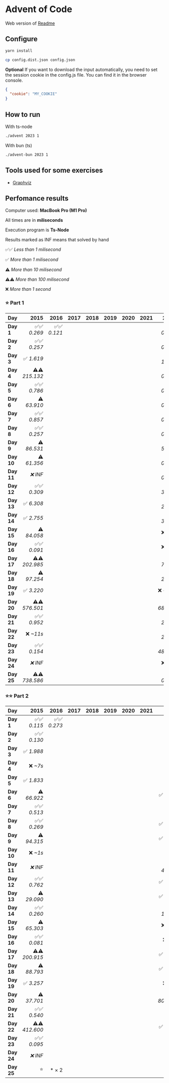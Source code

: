 # Advent of Code

Web version of [Readme](./README.web.md)

## Configure

```sh
yarn install
```

```sh
cp config.dist.json config.json
```

**Optional** If you want to download the input automatically, you need to set the session cookie in the config.js file. You can find it in the browser console.

```json
{
  "cookie": "MY_COOKIE"
}
```

## How to run

With ts-node

```sh
./advent 2023 1
```

With bun (ts)

```sh
./advent-bun 2023 1
```

## Tools used for some exercises

* [Graphviz](https://graphviz.org)

## Perfomance results

Computer used: **MacBook Pro (M1 Pro)**

All times are in **miliseconds**

Execution program is **Ts-Node**

Results marked as INF means that solved by hand

✅✅ _Less than 1 milisecond_

✅ _More than 1 milisecond_

⚠️ _More than 10 milisecond_

⚠️⚠️ _More than 100 milisecond_

❌ _More than 1 second_



### ⭐️ Part 1

| **Day** | **2015** | **2016** | **2017** | **2018** | **2019** | **2020** | **2021** | **2022** | **2023** |
|---------|---------:|---------:|---------:|---------:|---------:|---------:|---------:|---------:|---------:|
| **Day 1** | ✅✅ _0.269_ | ✅✅ _0.121_ |         |         |         |         |         | ✅✅ _0.113_ | ✅✅ _0.640_ |
| **Day 2** | ✅✅ _0.257_ |         |         |         |         |         |         | ✅✅ _0.479_ | ✅✅ _0.106_ |
| **Day 3** | ✅ _1.619_ |         |         |         |         |         |         | ✅ _1.967_ | ✅✅ _0.207_ |
| **Day 4** | ⚠️⚠️ _215.132_ |         |         |         |         |         |         | ✅✅ _0.359_ | ✅✅ _0.426_ |
| **Day 5** | ✅✅ _0.786_ |         |         |         |         |         |         | ✅✅ _0.394_ | ✅✅ _0.364_ |
| **Day 6** | ⚠️ _63.910_ |         |         |         |         |         |         | ✅✅ _0.503_ | ✅✅ _0.047_ |
| **Day 7** | ✅✅ _0.857_ |         |         |         |         |         |         | ✅✅ _0.849_ | ✅ _2.683_ |
| **Day 8** | ✅✅ _0.257_ |         |         |         |         |         |         | ✅✅ _0.970_ | ✅ _1.333_ |
| **Day 9** | ⚠️ _86.531_ |         |         |         |         |         |         | ✅ _5.441_ | ✅✅ _0.002_ |
| **Day 10** | ⚠️ _61.356_ |         |         |         |         |         |         | ✅✅ _0.095_ | ✅ _1.763_ |
| **Day 11** | _❌ INF_ |         |         |         |         |         |         | ✅✅ _0.298_ | ✅ _7.652_ |
| **Day 12** | ✅✅ _0.309_ |         |         |         |         |         |         | ✅ _3.428_ | ⚠️ _23.652_ |
| **Day 13** | ✅ _6.308_ |         |         |         |         |         |         | ✅ _2.149_ | ✅ _2.605_ |
| **Day 14** | ✅ _2.755_ |         |         |         |         |         |         | ✅ _3.865_ | ✅ _3.359_ |
| **Day 15** | ⚠️ _84.058_ |         |         |         |         |         |         | ❌ _~4s_ | ✅✅ _0.928_ |
| **Day 16** | ✅✅ _0.091_ |         |         |         |         |         |         | ❌ _~6s_ | ✅ _6.538_ |
| **Day 17** | ⚠️⚠️ _202.985_ |         |         |         |         |         |         | ✅ _7.367_ | ⚠️⚠️ _731.511_ |
| **Day 18** | ⚠️ _97.254_ |         |         |         |         |         |         | ✅ _2.568_ | ✅✅ _0.195_ |
| **Day 19** | ✅ _3.220_ |         |         |         |         |         |         | ❌ _~11s_ | ✅ _1.710_ |
| **Day 20** | ⚠️⚠️ _576.501_ |         |         |         |         |         |         | ⚠️ _68.767_ | ⚠️ _11.904_ |
| **Day 21** | ✅✅ _0.952_ |         |         |         |         |         |         | ✅ _2.115_ | ⚠️ _47.542_ |
| **Day 22** | ❌ _~11s_ |         |         |         |         |         |         | ✅ _2.556_ | ⚠️⚠️ _209.524_ |
| **Day 23** | ✅✅ _0.154_ |         |         |         |         |         |         | ⚠️ _48.819_ | ✅ _1.384_ |
| **Day 24** | _❌ INF_ |         |         |         |         |         |         | ❌ _~1s_ | ⚠️ _33.667_ |
| **Day 25** | ⚠️⚠️ _738.586_ |         |         |         |         |         |         | ✅✅ _0.221_ | _❌ INF_ |


### ⭐️⭐️ Part 2

| **Day** | **2015** | **2016** | **2017** | **2018** | **2019** | **2020** | **2021** | **2022** | **2023** |
|---------|---------:|---------:|---------:|---------:|---------:|---------:|---------:|---------:|---------:|
| **Day 1** | ✅✅ _0.115_ | ✅✅ _0.273_ |         |         |         |         |         | ✅✅ _0.102_ | ✅ _1.598_ |
| **Day 2** | ✅✅ _0.130_ |         |         |         |         |         |         | ✅✅ _0.613_ | ✅✅ _0.103_ |
| **Day 3** | ✅ _1.988_ |         |         |         |         |         |         | ✅✅ _0.325_ | ✅✅ _0.106_ |
| **Day 4** | ❌ _~7s_ |         |         |         |         |         |         | ✅✅ _0.219_ | ✅✅ _0.475_ |
| **Day 5** | ✅ _1.833_ |         |         |         |         |         |         | ✅✅ _0.430_ | ❌ _~8m_ |
| **Day 6** | ⚠️ _66.922_ |         |         |         |         |         |         | ✅ _2.169_ | ✅✅ _0.041_ |
| **Day 7** | ✅✅ _0.513_ |         |         |         |         |         |         | ✅✅ _0.451_ | ✅ _5.344_ |
| **Day 8** | ✅✅ _0.269_ |         |         |         |         |         |         | ✅ _3.299_ | ✅ _6.380_ |
| **Day 9** | ⚠️ _94.315_ |         |         |         |         |         |         | ✅ _6.718_ | ✅✅ _0.001_ |
| **Day 10** | ❌ _~1s_ |         |         |         |         |         |         | ✅✅ _0.186_ | ✅ _6.533_ |
| **Day 11** | _❌ INF_ |         |         |         |         |         |         | ⚠️ _46.745_ | ✅ _5.165_ |
| **Day 12** | ✅✅ _0.762_ |         |         |         |         |         |         | ✅ _3.141_ | ⚠️⚠️ _528.548_ |
| **Day 13** | ⚠️ _29.090_ |         |         |         |         |         |         | ✅ _1.099_ | ✅✅ _0.569_ |
| **Day 14** | ✅✅ _0.260_ |         |         |         |         |         |         | ⚠️ _16.992_ | ⚠️⚠️ _482.525_ |
| **Day 15** | ⚠️ _65.303_ |         |         |         |         |         |         | ❌ _~26s_ | ✅ _1.341_ |
| **Day 16** | ✅✅ _0.081_ |         |         |         |         |         |         | ❌ _~3m_ | ❌ _~1s_ |
| **Day 17** | ⚠️⚠️ _200.915_ |         |         |         |         |         |         | ✅ _6.637_ | ❌ _~2s_ |
| **Day 18** | ⚠️ _88.793_ |         |         |         |         |         |         | ✅ _5.666_ | ✅✅ _0.112_ |
| **Day 19** | ✅ _3.257_ |         |         |         |         |         |         | ❌ _~3m_ | ✅ _2.112_ |
| **Day 20** | ⚠️ _37.701_ |         |         |         |         |         |         | ⚠️⚠️ _803.713_ | ⚠️ _17.168_ |
| **Day 21** | ✅✅ _0.540_ |         |         |         |         |         |         | ✅✅ _0.686_ | ❌ _~18s_ |
| **Day 22** | ⚠️⚠️ _412.600_ |         |         |         |         |         |         | ✅ _2.249_ | ❌ _~1m_ |
| **Day 23** | ✅✅ _0.095_ |         |         |         |         |         |         | ❌ _~1s_ | ❌ _~5s_ |
| **Day 24** | _❌ INF_ |         |         |         |         |         |         | ❌ _~3s_ | ❌ _~6s_ |
| **Day 25** | ⭐️ | * × 2        |         |         |         |         |         | ⭐️ | ⭐️ |
